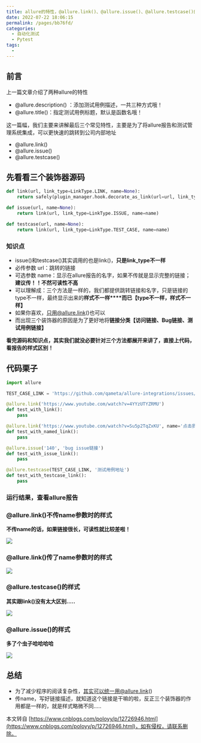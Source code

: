 ```yaml
---
title: allure的特性，@allure.link()、@allure.issue()、@allure.testcase()的详细使用
date: 2022-07-22 18:06:15
permalink: /pages/bb76fd/
categories:
  - 自动化测试
  - Pytest
tags:
  - 
---
```

前言
--

上一篇文章介绍了两种allure的特性

*   @allure.description() ：添加测试用例描述，一共三种方式哦！
*   @allure.title()：指定测试用例标题，默认是函数名哦！

这一篇幅，我们主要来讲解最后三个常见特性，主要是为了将allure报告和测试管理系统集成，可以更快速的跳转到公司内部地址

*   @allure.link()
*   @allure.issue()
*   @allure.testcase()

先看看三个装饰器源码
----------

```python
def link(url, link_type=LinkType.LINK, name=None):
    return safely(plugin_manager.hook.decorate_as_link(url=url, link_type=link_type, name=name))

def issue(url, name=None):
    return link(url, link_type=LinkType.ISSUE, name=name)

def testcase(url, name=None):
    return link(url, link_type=LinkType.TEST_CASE, name=name)
```

### 知识点

*   issue()和testcase()其实调用的也是link()，**只是link_type不一样**
*   必传参数 url：跳转的链接
*   可选参数 name：显示在allure报告的名字，如果不传就是显示完整的链接；**建议传！！不然可读性不高**
*   可以理解成：三个方法是一样的，我们都提供跳转链接和名字，只是链接的type不一样，最终显示出来的**样式不一样****而已【type不一样，样式不一样】**
*   如果你喜欢，只用@allure.link()也可以
*   而出现三个装饰器的原因是为了更好地将**链接分类【访问链接、Bug链接、测试用例链接】**

**看完源码和知识点，其实我们就没必要针对三个方法都展开来讲了，直接上代码，看报告的样式区别！**

**代码栗子**
--------

```python
import allure

TEST_CASE_LINK = 'https://github.com/qameta/allure-integrations/issues/8#issuecomment-268313637'

@allure.link('https://www.youtube.com/watch?v=4YYzUTYZRMU')
def test_with_link():
    pass

@allure.link('https://www.youtube.com/watch?v=Su5p2TqZxKU', name='点击我看一看youtube吧')
def test_with_named_link():
    pass

@allure.issue('140', 'bug issue链接')
def test_with_issue_link():
    pass

@allure.testcase(TEST_CASE_LINK, '测试用例地址')
def test_with_testcase_link():
    pass
```

### 运行结果，查看allure报告

### @allure.link()不传name参数时的样式

**不传name的话，如果链接很长，可读性就比较差啦！** 

![](https://img2020.cnblogs.com/blog/1896874/202004/1896874-20200418172039534-32664525.png)

### @allure.link()传了name参数时的样式

![](https://img2020.cnblogs.com/blog/1896874/202004/1896874-20200418172043072-1700939340.png)

### @allure.testcase()的样式

**其实跟link()没有太大区别.....**

![](https://img2020.cnblogs.com/blog/1896874/202004/1896874-20200418172045421-315980894.png)

### @allure.issue()的样式

**多了个虫子哈哈哈哈**

![](https://img2020.cnblogs.com/blog/1896874/202004/1896874-20200418172037397-61372367.png)

总结
--

*   为了减少程序的阅读复杂性，其实可以统一用@allure.link()
*   传name，写好链接描述，就知道这个链接是干嘛的啦，反正三个装饰器的作用都是一样的，就是样式略微不同.....

  

本文转自 [https://www.cnblogs.com/poloyy/p/12726946.html](https://www.cnblogs.com/poloyy/p/12726946.html)，如有侵权，请联系删除。
